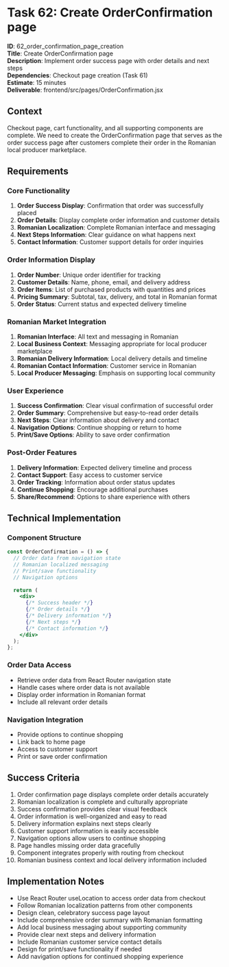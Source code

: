 # Task 62: Create OrderConfirmation page

**ID**: 62_order_confirmation_page_creation  
**Title**: Create OrderConfirmation page  
**Description**: Implement order success page with order details and next steps  
**Dependencies**: Checkout page creation (Task 61)  
**Estimate**: 15 minutes  
**Deliverable**: frontend/src/pages/OrderConfirmation.jsx

## Context

Checkout page, cart functionality, and all supporting components are complete. We need to create the OrderConfirmation page that serves as the order success page after customers complete their order in the Romanian local producer marketplace.

## Requirements

### Core Functionality
1. **Order Success Display**: Confirmation that order was successfully placed
2. **Order Details**: Display complete order information and customer details
3. **Romanian Localization**: Complete Romanian interface and messaging
4. **Next Steps Information**: Clear guidance on what happens next
5. **Contact Information**: Customer support details for order inquiries

### Order Information Display
1. **Order Number**: Unique order identifier for tracking
2. **Customer Details**: Name, phone, email, and delivery address
3. **Order Items**: List of purchased products with quantities and prices
4. **Pricing Summary**: Subtotal, tax, delivery, and total in Romanian format
5. **Order Status**: Current status and expected delivery timeline

### Romanian Market Integration
1. **Romanian Interface**: All text and messaging in Romanian
2. **Local Business Context**: Messaging appropriate for local producer marketplace
3. **Romanian Delivery Information**: Local delivery details and timeline
4. **Romanian Contact Information**: Customer service in Romanian
5. **Local Producer Messaging**: Emphasis on supporting local community

### User Experience
1. **Success Confirmation**: Clear visual confirmation of successful order
2. **Order Summary**: Comprehensive but easy-to-read order details
3. **Next Steps**: Clear information about delivery and contact
4. **Navigation Options**: Continue shopping or return to home
5. **Print/Save Options**: Ability to save order confirmation

### Post-Order Features
1. **Delivery Information**: Expected delivery timeline and process
2. **Contact Support**: Easy access to customer service
3. **Order Tracking**: Information about order status updates
4. **Continue Shopping**: Encourage additional purchases
5. **Share/Recommend**: Options to share experience with others

## Technical Implementation

### Component Structure
```jsx
const OrderConfirmation = () => {
  // Order data from navigation state
  // Romanian localized messaging
  // Print/save functionality
  // Navigation options
  
  return (
    <div>
      {/* Success header */}
      {/* Order details */}
      {/* Delivery information */}
      {/* Next steps */}
      {/* Contact information */}
    </div>
  );
};
```

### Order Data Access
- Retrieve order data from React Router navigation state
- Handle cases where order data is not available
- Display order information in Romanian format
- Include all relevant order details

### Navigation Integration
- Provide options to continue shopping
- Link back to home page
- Access to customer support
- Print or save order confirmation

## Success Criteria

1. Order confirmation page displays complete order details accurately
2. Romanian localization is complete and culturally appropriate
3. Success confirmation provides clear visual feedback
4. Order information is well-organized and easy to read
5. Delivery information explains next steps clearly
6. Customer support information is easily accessible
7. Navigation options allow users to continue shopping
8. Page handles missing order data gracefully
9. Component integrates properly with routing from checkout
10. Romanian business context and local delivery information included

## Implementation Notes

- Use React Router useLocation to access order data from checkout
- Follow Romanian localization patterns from other components
- Design clean, celebratory success page layout
- Include comprehensive order summary with Romanian formatting
- Add local business messaging about supporting community
- Provide clear next steps and delivery information
- Include Romanian customer service contact details
- Design for print/save functionality if needed
- Add navigation options for continued shopping experience